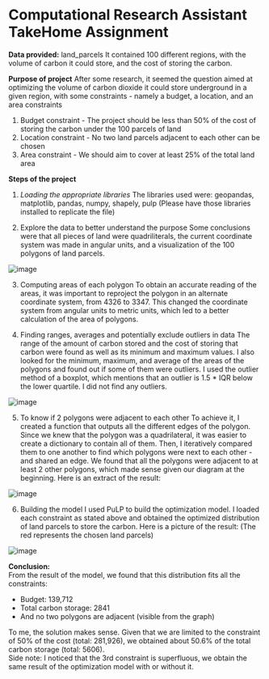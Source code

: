 # Computational Research Assistant TakeHome Assignment #

**Data provided:** land_parcels
It contained 100 different regions, with the volume of carbon it could store, and the cost of storing the carbon.

**Purpose of project**
After some research, it seemed the question aimed at optimizing the volume of carbon dioxide it could store underground in a given region, with some constraints - namely a budget, a location, and an area constraints
1. Budget constraint - The project should be less than 50% of the cost of storing the carbon under the 100 parcels of land
2. Location constraint - No two land parcels adjacent to each other can be chosen
3. Area constraint - We should aim to cover at least 25% of the total land area

**Steps of the project**
1. _Loading the appropriate libraries_
The libraries used were: geopandas, matplotlib, pandas, numpy, shapely, pulp
(Please have those libraries installed to replicate the file)

2. Explore the data to better understand the purpose
Some conclusions were that all pieces of land were quadriliterals, the current coordinate system was made in angular units, and a visualization of the 100 polygons of land parcels.
  
![image](https://github.com/user-attachments/assets/26074a4b-b616-442b-a9b2-dbab8c16afb1)

3. Computing areas of each polygon
To obtain an accurate reading of the areas, it was important to reproject the polygon in an alternate coordinate system, from 4326 to 3347.
This changed the coordinate system from angular units to metric units, which led to a better calculation of the area of polygons.

4. Finding ranges, averages and potentially exclude outliers in data
The range of the amount of carbon stored and the cost of storing that carbon were found as well as its minimum and maximum values.
I also looked for the minimum, maximum, and average of the areas of the polygons and found out if some of them were outliers.
I used the outlier method of a boxplot, which mentions that an outlier is 1.5 * IQR below the lower quartile. I did not find any outliers.
  
![image](https://github.com/user-attachments/assets/c046dce4-f59e-4499-a4f1-c1065932f352)

5. To know if 2 polygons were adjacent to each other
To achieve it, I created a function that outputs all the different edges of the polygon.
Since we knew that the polygon was a quadrilateral, it was easier to create a dictionary to contain all of them.
Then, I iteratively compared them to one another to find which polygons were next to each other - and shared an edge.
We found that all the polygons were adjacent to at least 2 other polygons, which made sense given our diagram at the beginning.
Here is an extract of the result:  

![image](https://github.com/user-attachments/assets/b4c040c6-8505-40c5-b098-9d5e9bffa176)

6. Building the model
I used PuLP to build the optimization model. I loaded each constraint as stated above and obtained the optimized distribution of land parcels to store the carbon.
Here is a picture of the result: (The red represents the chosen land parcels)
  
![image](https://github.com/user-attachments/assets/80e05fc6-d13d-41e1-affc-8228de0993c8)

**Conclusion:**  
From the result of the model, we found that this distribution fits all the constraints:
- Budget: 139,712
- Total carbon storage: 2841
- And no two polygons are adjacent (visible from the graph)

To me, the solution makes sense. Given that we are limited to the constraint of 50% of the cost (total: 281,926), we obtained about 50.6% of the total carbon storage (total: 5606).  
Side note: I noticed that the 3rd constraint is superfluous, we obtain the same result of the optimization model with or without it.

 
